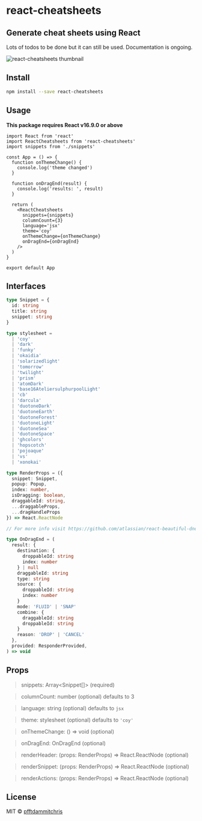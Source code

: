 # react-cheatsheets

## Generate cheat sheets using React

Lots of todos to be done but it can still be used. Documentation is ongoing.

![react-cheatsheets thumbnail](https://pfftdammitchris-react.s3-us-west-1.amazonaws.com/react-cheatsheets/thumbnail.jpg)

## Install

```bash
npm install --save react-cheatsheets
```

## Usage

**This package requires React v16.9.0 or above**

```tsx
import React from 'react'
import ReactCheatsheets from 'react-cheatsheets'
import snippets from './snippets'

const App = () => {
  function onThemeChange() {
    console.log('theme changed')
  }

  function onDragEnd(result) {
    console.log('results: ', result)
  }

  return (
    <ReactCheatsheets
      snippets={snippets}
      columnCount={3}
      language='jsx'
      theme='coy'
      onThemeChange={onThemeChange}
      onDragEnd={onDragEnd}
    />
  )
}

export default App
```

## Interfaces

```ts
type Snippet = {
  id: string
  title: string
  snippet: string
}

type stylesheet =
  | 'coy'
  | 'dark'
  | 'funky'
  | 'okaidia'
  | 'solarizedlight'
  | 'tomorrow'
  | 'twilight'
  | 'prism'
  | 'atomDark'
  | 'base16AteliersulphurpoolLight'
  | 'cb'
  | 'darcula'
  | 'duotoneDark'
  | 'duotoneEarth'
  | 'duotoneForest'
  | 'duotoneLight'
  | 'duotoneSea'
  | 'duotoneSpace'
  | 'ghcolors'
  | 'hopscotch'
  | 'pojoaque'
  | 'vs'
  | 'xonokai'

type RenderProps = ({
  snippet: Snippet,
  popup: Popup,
  index: number,
  isDragging: boolean,
  draggableId: string,
  ...draggableProps,
  ...dragHandleProps
}) => React.ReactNode

// For more info visit https://github.com/atlassian/react-beautiful-dnd/blob/master/docs/guides/types.md

type OnDragEnd = (
  result: {
    destination: {
      droppableId: string
      index: number
    } | null
    draggableId: string
    type: string
    source: {
      droppableId: string
      index: number
    }
    mode: 'FLUID' | 'SNAP'
    combine: {
      draggableId: string
      droppableId: string
    }
    reason: 'DROP' | 'CANCEL'
  },
  provided: ResponderProvided,
) => void
```

## Props

> snippets: Array<Snippet[]> (required)

> columnCount: number (optional) defaults to 3

> language: string (optional) defaults to `jsx`

> theme: stylesheet (optional) defaults to `'coy'`

> onThemeChange: () => void (optional)

> onDragEnd: OnDragEnd (optional)

> renderHeader: (props: RenderProps) => React.ReactNode (optional)

> renderSnippet: (props: RenderProps) => React.ReactNode (optional)

> renderActions: (props: RenderProps) => React.ReactNode (optional)

## License

MIT © [pfftdammitchris](https://github.com/pfftdammitchris)
